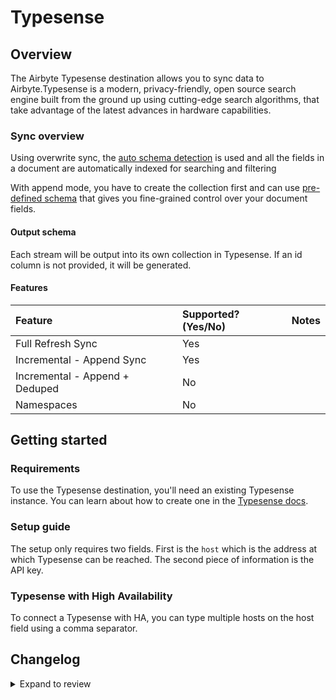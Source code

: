# Typesense

## Overview

The Airbyte Typesense destination allows you to sync data to Airbyte.Typesense is a modern, privacy-friendly, open source search engine built from the ground up using cutting-edge search algorithms, that take advantage of the latest advances in hardware capabilities.

### Sync overview

Using overwrite sync, the [auto schema detection](https://typesense.org/docs/0.23.1/api/collections.html#with-auto-schema-detection) is used and all the fields in a document are automatically indexed for searching and filtering

With append mode, you have to create the collection first and can use [pre-defined schema](https://typesense.org/docs/0.23.1/api/collections.html#with-pre-defined-schema) that gives you fine-grained control over your document fields.

#### Output schema

Each stream will be output into its own collection in Typesense. If an id column is not provided, it will be generated.

#### Features

| Feature                        | Supported?\(Yes/No\) | Notes |
| :----------------------------- | :------------------- | :---- |
| Full Refresh Sync              | Yes                  |       |
| Incremental - Append Sync      | Yes                  |       |
| Incremental - Append + Deduped | No                   |       |
| Namespaces                     | No                   |       |

## Getting started

### Requirements

To use the Typesense destination, you'll need an existing Typesense instance. You can learn about how to create one in the [Typesense docs](https://typesense.org/docs/guide/install-typesense.html).

### Setup guide

The setup only requires two fields. First is the `host` which is the address at which Typesense can be reached. The second piece of information is the API key.

### Typesense with High Availability

To connect a Typesense with HA, you can type multiple hosts on the host field using a comma separator.

## Changelog

<details>
  <summary>Expand to review</summary>

| Version | Date       | Pull Request                                             | Subject                       |
|:--------| :--------- | :------------------------------------------------------- | :---------------------------- |
| 0.1.29 | 2024-10-19 | [47077](https://github.com/airbytehq/airbyte/pull/47077) | Update dependencies |
| 0.1.28 | 2024-10-12 | [46810](https://github.com/airbytehq/airbyte/pull/46810) | Update dependencies |
| 0.1.27 | 2024-10-05 | [46426](https://github.com/airbytehq/airbyte/pull/46426) | Update dependencies |
| 0.1.26 | 2024-09-28 | [46119](https://github.com/airbytehq/airbyte/pull/46119) | Update dependencies |
| 0.1.25 | 2024-09-21 | [45768](https://github.com/airbytehq/airbyte/pull/45768) | Update dependencies |
| 0.1.24 | 2024-09-14 | [45491](https://github.com/airbytehq/airbyte/pull/45491) | Update dependencies |
| 0.1.23 | 2024-09-07 | [45265](https://github.com/airbytehq/airbyte/pull/45265) | Update dependencies |
| 0.1.22 | 2024-08-31 | [45057](https://github.com/airbytehq/airbyte/pull/45057) | Update dependencies |
| 0.1.21 | 2024-08-24 | [44683](https://github.com/airbytehq/airbyte/pull/44683) | Update dependencies |
| 0.1.20 | 2024-08-22 | [44530](https://github.com/airbytehq/airbyte/pull/44530) | Update test dependencies |
| 0.1.19 | 2024-08-17 | [44339](https://github.com/airbytehq/airbyte/pull/44339) | Update dependencies |
| 0.1.18 | 2024-08-10 | [43489](https://github.com/airbytehq/airbyte/pull/43489) | Update dependencies |
| 0.1.17 | 2024-08-01 | [42868](https://github.com/airbytehq/airbyte/pull/42868) | Allows you to specify multiple hosts, separated by commas, to connect to Typesense with HA. |
| 0.1.16 | 2024-08-03 | [43282](https://github.com/airbytehq/airbyte/pull/43282) | Update dependencies |
| 0.1.15 | 2024-07-27 | [42606](https://github.com/airbytehq/airbyte/pull/42606) | Update dependencies |
| 0.1.14 | 2024-07-20 | [42146](https://github.com/airbytehq/airbyte/pull/42146) | Update dependencies |
| 0.1.13 | 2024-07-13 | [41881](https://github.com/airbytehq/airbyte/pull/41881) | Update dependencies |
| 0.1.12 | 2024-07-10 | [41361](https://github.com/airbytehq/airbyte/pull/41361) | Update dependencies |
| 0.1.11 | 2024-07-09 | [41220](https://github.com/airbytehq/airbyte/pull/41220) | Update dependencies |
| 0.1.10 | 2024-07-06 | [40918](https://github.com/airbytehq/airbyte/pull/40918) | Update dependencies |
| 0.1.9 | 2024-06-27 | [40215](https://github.com/airbytehq/airbyte/pull/40215) | Replaced deprecated AirbyteLogger with logging.Logger |
| 0.1.8 | 2024-06-25 | [40487](https://github.com/airbytehq/airbyte/pull/40487) | Update dependencies |
| 0.1.7 | 2024-06-22 | [40154](https://github.com/airbytehq/airbyte/pull/40154) | Update dependencies |
| 0.1.6 | 2024-06-04 | [39050](https://github.com/airbytehq/airbyte/pull/39050) | [autopull] Upgrade base image to v1.2.1 |
| 0.1.5 | 2024-05-20 | [38428](https://github.com/airbytehq/airbyte/pull/38428) | [autopull] base image + poetry + up_to_date |
| 0.1.4 | 2024-03-25 | [36460](https://github.com/airbytehq/airbyte/pull/36460) | Added path config option |
| 0.1.3 | 2024-01-17 | [34336](https://github.com/airbytehq/airbyte/pull/34336) | Fix check() arguments error |
| 0.1.2 | 2023-08-25 | [29817](https://github.com/airbytehq/airbyte/pull/29817) | Fix writing multiple streams |
| 0.1.1 | 2023-08-24 | [29555](https://github.com/airbytehq/airbyte/pull/29555) | Increasing connection timeout |
| 0.1.0 | 2022-10-28 | [18349](https://github.com/airbytehq/airbyte/pull/18349) | New Typesense destination |

</details>
